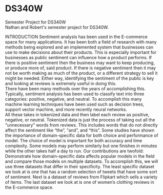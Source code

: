 # DS340W
Semester Project for DS340W  
Nathan and Robert's semester project for DS340W.

INTRODUCTION
Sentiment analysis has been used in the E-commerce space for many applications. It has been both a field of research with many methods being explored and an implemented system that businesses can use to make decisions about their products. This is especially important for businesses as public sentiment can influence how a product performs. If there is positive sentiment then the business may want to keep producing, or produce more of, said product. If there is negative sentiment then it may not be worth making as much of the product, or a different strategy to sell it might be needed.  Either way, identifying the sentiment of the public is key and looking at reviews is extremely useful in doing this.  
There have been many methods over the years of accomplishing this. Typically, sentiment analysis has been used to classify text into three categories: positive, negative, and neutral. To accomplish this many machine learning techniques have been used such as decision trees, support vector machine, and more recently neural networks.  
All these takes in tokenized data and then label each review as positive, negative, or neutral. Tokenized data is just the process of taking out all the “unnecessary” words from reviews. This includes words that do not directly affect the sentiment like “the”, “and”, and “this”.
Some studies have shown the importance of domain-specific data for both choice and performance of model. The choice of model is important for both accuracy and time complexity. Some models may perform similarly but one finishes in minutes while the other takes half a day to run.
Our contributions are twofold: Demonstrate how domain-specific data affects popular models in the field and compare those models on multiple datasets. To accomplish this, we will use three datasets that differ in their specificity. The least specific dataset we look at is one that has a random selection of tweets that have some sort of sentiment. Next is a dataset of reviews from Flipkart which sells a variety of items. The last dataset we look at is one of women’s clothing reviews in the E-commerce space.
